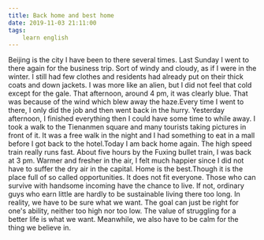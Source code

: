 ```yaml
---
title: Back home and best home
date: 2019-11-03 21:11:00
tags:
    learn english
---
```

Beijing is the city I have been to there several times. Last Sunday I went to there again for the business trip. Sort of windy and cloudy, as if I were in the winter. I still had few clothes and residents had already put on their thick coats and down jackets. I was more like an alien, but I did not feel that cold except for the gale. That afternoon, around 4 pm, it was clearly blue. That was because of the wind which blew away the haze.Every time I went to there, I only did the job and then went back in the hurry. Yesterday afternoon, I finished everything then I could have some time to while away. I took a walk to the Tienanmen square and many tourists taking pictures in front of it. It was a free walk in the night and I had something to eat in a mall before I got back to the hotel.Today I am back home again. The high speed train really runs fast. About five hours by the Fuxing bullet train, I was back at 3 pm. Warmer and fresher in the air, I felt much happier since I did not have to suffer the dry air in the capital. Home is the best.Though it is the place full of so called opportunities. It does not fit everyone. Those who can survive with handsome incoming have the chance to live. If not, ordinary guys who earn little are hardly to be sustainable living there too long. In reality, we have to be sure what we want. The goal can just be right for one's ability, neither too high nor too low. The value of struggling for a better life is what we want. Meanwhile, we also have to be calm for the thing we believe in.